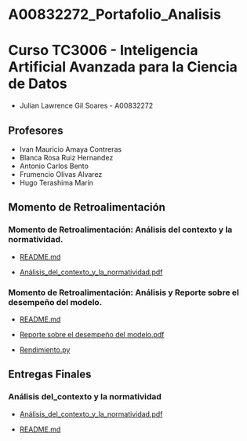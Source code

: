 # A00832272_Portafolio_Analisis

# Curso TC3006 - Inteligencia Artificial Avanzada para la Ciencia de Datos

* Julian Lawrence Gil Soares - A00832272

## Profesores
* Ivan Mauricio Amaya Contreras
* Blanca Rosa Ruiz Hernandez
* Antonio Carlos Bento
* Frumencio Olivas Alvarez
* Hugo Terashima Marín

## Momento de Retroalimentación

### Momento de Retroalimentación: Análisis del contexto y la normatividad.
* <a href="https://github.com/Julian7312/A00832272_PortafolioAnalisis/blob/main/Momento%20de%20Retroalimentaci%C3%B3n:%20An%C3%A1lisis%20del%20contexto%20y%20la%20normatividad./README.md">README.md</a>

* <a href="https://github.com/Julian7312/A00832272_PortafolioAnalisis/blob/main/Momento%20de%20Retroalimentaci%C3%B3n%3A%20An%C3%A1lisis%20del%20contexto%20y%20la%20normatividad./An%C3%A1lisis_del_contexto_y_la_normatividad.pdf">Análisis_del_contexto_y_la_normatividad.pdf</a>

### Momento de Retroalimentación: Análisis y Reporte sobre el desempeño del modelo. 
* <a href="https://github.com/Julian7312/A00832272_PortafolioAnalisis/blob/main/Momento%20de%20Retroalimentaci%C3%B3n%3A%20M%C3%B3dulo%202%20An%C3%A1lisis%20y%20Reporte%20sobre%20el%20desempe%C3%B1o%20del%20modelo/README.md">README.md</a>

* <a href="https://github.com/Julian7312/A00832272_PortafolioAnalisis/blob/main/Momento%20de%20Retroalimentaci%C3%B3n%3A%20M%C3%B3dulo%202%20An%C3%A1lisis%20y%20Reporte%20sobre%20el%20desempe%C3%B1o%20del%20modelo/Reporte%20sobre%20el%20desempe%C3%B1o%20del%20modelo.pdf">Reporte sobre el desempeño del modelo.pdf</a>

* <a href="https://github.com/Julian7312/A00832272_PortafolioAnalisis/blob/main/Momento%20de%20Retroalimentaci%C3%B3n%3A%20M%C3%B3dulo%202%20An%C3%A1lisis%20y%20Reporte%20sobre%20el%20desempe%C3%B1o%20del%20modelo/rendimiento.py">Rendimiento.py</a>

## Entregas Finales

### Análisis del_contexto y la normatividad
* <a href="https://github.com/Julian7312/A00832272_PortafolioAnalisis/blob/main/Entregas%20Finales/ML/An%C3%A1lisis%20del%20contexto%20y%20la%20normatividad./An%C3%A1lisis_del_contexto_y_la_normatividad-2.pdf">Análisis_del_contexto_y_la_normatividad.pdf</a>

* <a href="https://github.com/Julian7312/A00832272_PortafolioAnalisis/blob/main/Entregas%20Finales/ML/An%C3%A1lisis%20del%20contexto%20y%20la%20normatividad./README.md">README.md</a>

### 
